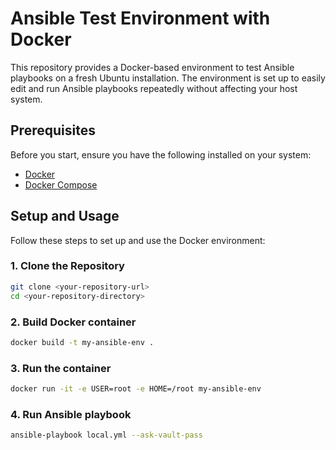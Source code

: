 # Ansible Test Environment with Docker

This repository provides a Docker-based environment to test Ansible playbooks on a fresh Ubuntu installation. The environment is set up to easily edit and run Ansible playbooks repeatedly without affecting your host system.

## Prerequisites

Before you start, ensure you have the following installed on your system:

- [Docker](https://docs.docker.com/get-docker/)
- [Docker Compose](https://docs.docker.com/compose/install/)

## Setup and Usage

Follow these steps to set up and use the Docker environment:

### 1. Clone the Repository

```bash
git clone <your-repository-url>
cd <your-repository-directory>
```

### 2. Build Docker container

```bash
docker build -t my-ansible-env .
```

### 3. Run the container

```bash
docker run -it -e USER=root -e HOME=/root my-ansible-env
```

### 4. Run Ansible playbook

```bash
ansible-playbook local.yml --ask-vault-pass
```
